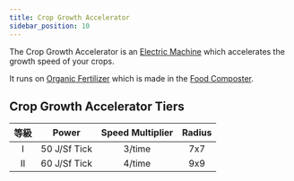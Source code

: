 ```yaml
---
title: Crop Growth Accelerator
sidebar_position: 10
---
```


The Crop Growth Accelerator is an [Electric Machine](../Electric-Machines.md) which accelerates the growth speed of your crops.

It runs on [Organic Fertilizer](../../Miscellaneous-Items/Miscellaneous-Items.md) which is made in the [Food Composter](Food-Composter.md).

## Crop Growth Accelerator Tiers

| 等級 |    Power     | Speed Multiplier | Radius |
|:--:|:------------:|:----------------:|:------:|
| I  | 50 J/Sf Tick |      3/time      |  7x7   |
| II | 60 J/Sf Tick |      4/time      |  9x9   |
